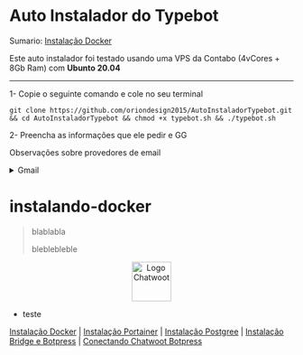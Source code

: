 # Auto Instalador do Typebot

Sumario:
[Instalação Docker](#instalando-docker)

Este auto instalador foi testado usando uma VPS da Contabo (4vCores + 8Gb Ram) com **Ubunto 20.04**

<hr/>

1- Copie o seguinte comando e cole no seu terminal
```
git clone https://github.com/oriondesign2015/AutoInstaladorTypebot.git && cd AutoInstaladorTypebot && chmod +x typebot.sh && ./typebot.sh
```
2- Preencha as informações que ele pedir e GG

Observações sobre provedores de email
<details>
  <summary>Gmail</summary>

  >
  >
  >
  
</details>

# instalando-docker

>blablabla
>
>bleblebleble
>

<p align="center">
    <img src="https://imagepng.org/google-chrome-icone-icon/google-chrome-icon/" alt="Logo Chatwoot" width=70>
</p>

<ul>
  <li>teste</li>
</ul>


[Instalação Docker](#instalando-docker) |
[Instalação Portainer](#instalando-portainer) |
[Instalação Postgree](#instalando-postgree) |
[Instalação Bridge e Botpress](#instalando-o-bridge-e-bortpress) |
[Conectando Chatwoot Botpress](#conectando-chatwoot-com-botpress)
